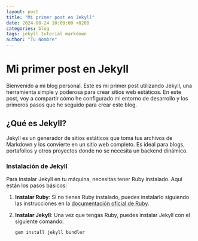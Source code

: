 ```yaml
---
layout: post
title: "Mi primer post en Jekyll"
date: 2024-08-24 10:00:00 +0200
categories: blog
tags: jekyll tutorial markdown
author: "Tu Nombre"
---
```


# Mi primer post en Jekyll

Bienvenido a mi blog personal. Este es mi primer post utilizando Jekyll, una herramienta simple y poderosa para crear sitios web estáticos. En este post, voy a compartir cómo he configurado mi entorno de desarrollo y los primeros pasos que he seguido para crear este blog.

## ¿Qué es Jekyll?

Jekyll es un generador de sitios estáticos que toma tus archivos de Markdown y los convierte en un sitio web completo. Es ideal para blogs, portafolios y otros proyectos donde no se necesita un backend dinámico.

### Instalación de Jekyll

Para instalar Jekyll en tu máquina, necesitas tener Ruby instalado. Aquí están los pasos básicos:

1. **Instalar Ruby**: Si no tienes Ruby instalado, puedes instalarlo siguiendo las instrucciones en la [documentación oficial de Ruby](https://www.ruby-lang.org/es/documentation/installation/).

2. **Instalar Jekyll**: Una vez que tengas Ruby, puedes instalar Jekyll con el siguiente comando:

   ```bash
   gem install jekyll bundler
   ```